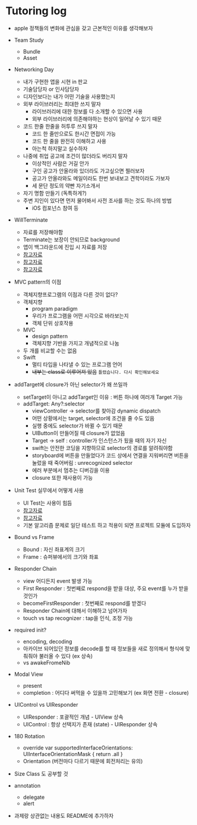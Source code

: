 # Tutoring log

- apple 정책들의 변화에 관심을 갖고 근본적인 이유를 생각해보자

- Team Study
  - Bundle
  - Asset

- Networking Day
  - 내가 구현한 앱을 시현 in 판교
  - 기술담당자 or 인사담당자
  - 디자인보다는 내가 어떤 기술을 사용했는지
  - 외부 라이브러리는 최대한 쓰지 말자
    - 라이브러리에 대한 정보를 다 소개할 수 있으면 사용
    - 외부 라이브러리에 의존해야하는 현상이 일어날 수 있기 때문
  - 코드 한줄 한줄을 허투루 쓰지 말자
    - 코드 한 줄만으로도 한시간 면접이 가능
    - 코드 한 줄을 완전히 이해하고 사용
    - 아는척 하지말고 실수하자
  - 나중에 취업 공고에 조건이 많더라도 버리지 말자
    - 이상적인 사람은 거길 안가
    - 구인 공고가 안올라와 있더라도 가고싶으면 찔러보자
    - 공고가 안올라와도 메일이라도 한번 보내보고 견학이라도 가보자
    - 세 문단 정도의 약빤 자기소개서
  - 자기 명함 만들기 (독특하게?)
  - 주변 지인이 있다면 먼저 물어봐서 사전 조사를 하는 것도 하나의 방법
    - iOS 컴포넌스 참여 등

- WillTerminate
  - 자료를 저장해야함
  - Terminate는 보장이 안되므로 background
  - 앱이 백그라운드에 진입 시 자료를 저장
  - [참고자료](https://developer.apple.com/library/content/samplecode/StateRestore/Introduction/Intro.html)
  - [참고자료](https://developer.apple.com/library/content/featuredarticles/ViewControllerPGforiPhoneOS/PreservingandRestoringState.html)
  - [참고자료](https://www.raywenderlich.com/117471/state-restoration-tutorial)

- MVC pattern의 이점
  - 객체지향프로그램의 이점과 다른 것이 없다?
  - 객체지향
    - program paradigm
    - 우리가 프로그램을 어떤 시각으로 바라보는지
    - 객체 단위 상호작용
  - MVC
    - design pattern
    - 객체지향 기반을 가지고 개념적으로 나눔
  - 두 개를 비교할 수는 없음
  - Swift
    - 멀티 타입을 나타낼 수 있는 프로그램 언어
    - ~~내부는 class로 이루어져 있음~~ `틀렸습니다. 다시 확인해보세요`

- addTarget에 closure가 아닌 selector가 왜 쓰일까
  - setTarget이 아니고 addTarget인 이유 : 버튼 하나에 여러개 Target 가능
  - addTarget: Any?:selector
    - viewController -> selector를 찾아감 dynamic dispatch
    - 어떤 상황에서는 target, selector에 조건을 줄 수도 있음
    - 실행 중에도 selector가 바뀔 수 있기 때문
    - UIButton이 만들어질 때 closure가 없었음
    - Target -> self : controller가 인스턴스가 됬을 때의 자기 자신
    - swift는 안전한 코딩을 지향하므로 selector의 경로를 알려줘야함
    - storyboard에 버튼을 만들었다가 코드 상에서 연결을 지워버리면 버튼을 눌렀을 때 죽어버림 : unrecognized selector
    - 에러 부분에서 멈추는 디버깅을 이용
    - closure 또한 재사용이 가능

- Unit Test 실무에서 어떻게 사용
  - UI Test는 사용이 힘듬
  - [참고자료](https://www.objc.io/issues/15-testing/xctest/)
  - [참고자료](https://developer.apple.com/library/content/documentation/DeveloperTools/Conceptual/testing_with_xcode/chapters/04-writing_tests.html)
  - 기본 알고리즘 문제로 일단 테스트 하고 적용이 되면 프로젝트 모듈에 도입하자

- Bound vs Frame
  - Bound : 자신 좌표계의 크기
  - Frame : 슈퍼뷰에서의 크기와 좌표

- Responder Chain
  - view 어디든지 event 발생 가능
  - First Responder : 첫번째로 respond을 받을 대상, 주요 event를 누가 받을 것인가
  - becomeFirstResponder : 첫번째로 respond를 받겠다
  - Responder Chain에 대해서 이해하고 넘어가자
  - touch vs tap recognizer : tap을 인식, 조정 가능

- required init?
  - encoding, decoding
  - 아카이브 되어있던 정보를 decode를 할 때 정보들을 새로 정의해서 형식에 맞춰줘야 불러올 수 있다 (ex 상속)
  - vs awakeFromeNib

- Modal View
  - present
  - completion : 어디다 써먹을 수 있을까 고민해보기 (ex 화면 전환 - closure)

- UIControl vs UIResponder
  - UIResponder : 포괄적인 개념 - UIView 상속
  - UIControl : 항상 선택지가 존재 (state) - UIResponder 상속

- 180 Rotation
  - override var supportedInterfaceOrientations: UIInterfaceOrientationMask { return .all }
  - Orientation (버전마다 다르기 때문에 회전처리는 유의)

- Size Class 도 공부할 것

- annotation
  - delegate
  - alert

- 과제랑 상관없는 내용도 README에 추가하자
